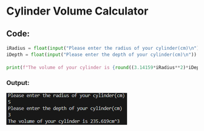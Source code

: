 # Cylinder Volume Calculator

## Code:
```python
iRadius = float(input("Please enter the radius of your cylinder(cm)\n"))
iDepth = float(input("Please enter the depth of your cylinder(cm)\n"))

print(f"The volume of your cylinder is {round((3.14159*iRadius**2)*iDepth, 3)}cm^3")
```

### Output:
![An image containing the output of the code.](bin/CalculatorOutput.png)